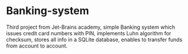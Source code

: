 # Banking-system
Third project from Jet-Brains academy, simple Banking system which issues credit card numbers with PIN, implements Luhn algorithm for checksum, stores all info in a SQLite database, enables to transfer funds from account to account.
